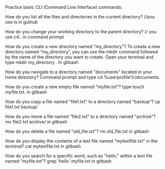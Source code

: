 Practice basic CLI (Command Line Interface) commands:

How do you list all the files and directories in the current directory?
//you use ls in guthub

How do you change your working directory to the parent directory?
// you use cd.. in command prompt

How do you create a new directory named "my_directory"?
To create a new directory named “my_directory”, you can use the mkdir command followed by the name of the directory you want to create. Open your terminal and type mkdir my_directory . In gitbash

How do you navigate to a directory named "documents" located in your home directory?
Command prompt and type cd %userprofile%\documents.

How do you create a new empty file named "myfile.txt"?
type touch myfile.txt. in gitbash

How do you copy a file named "file1.txt" to a directory named "backup"?
cp file1.txt backup/

How do you move a file named "file2.txt" to a directory named "archive"?
mv file2.txt archive/ in gitbash

How do you delete a file named "old_file.txt"?
rm old_file.txt in gitbash

How do you display the contents of a text file named "mytextfile.txt" in the terminal?
cat mytextfile.txt in gitbash

How do you search for a specific word, such as "hello," within a text file named "myfile.txt"?
grep 'hello' myfile.txt in gitbash
